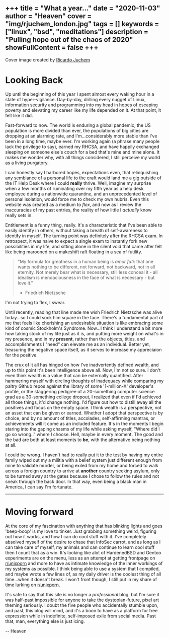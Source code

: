 +++
title = "What a year..."
date = "2020-11-03"
author = "Heaven"
cover = "img/rjuchem_london.jpg"
tags = []
keywords = ["linux", "bsd", "meditations"]
description = "Pulling hope out of the chaos of 2020"
showFullContent = false
+++
---

Cover image created by [Ricardo Juchem](https://twitter.com/ricardojuchem)

# Looking Back

Up until the beginning of this year I spent almost every waking hour in a state of hyper-vigilance. Day-by-day, drilling every nugget of Linux, information security and programming into my head in hopes of escaping poverty and elevating my career like my life depended on it. At that point, it felt like it did.

Fast-forward to now. The world is enduring a global pandemic, the US population is more divided than ever, the populations of big cities are dropping at an alarming rate, and I'm...considerably more stable than I've been in a long time, maybe ever. I'm working again (a phrase many people lack the privilege to say), earned my RHCSA, and have happily exchanged sleeping on someone else's couch for a bed that's mine and mine alone. It makes me wonder why, with all things considered, I still perceive my world as a living purgatory.

I can honestly say I harbored hopes, expectations even, that relinquishing any semblance of a personal life to the craft would land me a gig outside of the IT Help Desk where I could **really** thrive. Well, imagine my surprise when a few months of ruminating over my fifth year as a help desk employee during a nationwide quarantine, and an unprecedented level of personal isolation, would force me to check my own hubris. Even this website was created as a medium to *flex*, and now as I review the inaccuracies of my past entries, the reality of how little I *actually* know really sets in.

Entitlement is a funny thing, really. It's a characteristic that I've been able to easily identify in others, without taking a breath of self-awareness to identify in myself. The turning point was definitely after the RHCSA exam. In retrospect, it was naive to expect a single exam to instantly fork new possibilities in my life, and sitting alone in the silent void that came after felt like being marooned on a makeshift raft floating in a sea of futility.

> "My formula for greatness in a human being is *amor fati*: that one wants nothing to be different, not forward, not backward, not in all eternity. Not merely bear what is necessary, still less conceal it - all idealism is mendaciousness in the face of what is necessary - but love it."
> - Friedrich Nietzsche

I'm not trying to flex, I swear.

Until recently, reading that line made me wish Friedrich Nietzsche was alive today...so I could sock him square in the face. There's a fundamental part of me that feels like cherishing an undesirable situation is like embracing some kind of cosmic Stockholm's Syndrome. Now...I think I understand a bit more how taking stock of my life just as it is, and putting more weight on what's in my presence, and in my **present**, rather than the objects, titles, and accomplishments I "need" can elevate me as an individual. Better yet, treasuring the negative space itself, as it serves to increase my appreciaion for the positive.

The crux of it all has hinged on how I've inadvertently defined wealth, and up to this point it's been intelligence above all. Now, I'm not so sure. I don't even think wealth is a value that can be externally quantified. After hammering myself with circling thoughts of inadequacy while comparing my paltry Github repos against the library of some '1-million-X' developer's profile, or the staggering pedigree of a 20-something computer science grad as a 30-something college dropout, I realized that even if I'd achieved all those things, it'd change nothing. I'd figure out how to distill away all the positives and focus on the empty space. I think wealth is a perspective, not an asset that can be given or earned. Whether I adopt that perspective is by choice, and by no amount of titles, accolades, self-affirming mantras, or achievements will it come as an included feature. It's in the moments I begin staring into the gaping chasms of my life while asking myself, "Where did I go so wrong.." where I choose. Hell, maybe in every moment. The good and the bad are both at least moments to **be**, with the alternative being nothing at all.

I could be wrong. I haven't had to really put it to the test by having my entire family wiped out my a militia with a belief system just different enough from mine to validate murder, or being exiled from my home and forced to walk across a foreign country to arrive at **another** country seeking asylum, only to be turned away at the gates because I chose to follow the rules and not sneak through the back door. In that way, even being a black man in America, I can say I'm fortunate.

---

# Moving forward

At the core of my fascination with anything that has blinking lights and goes 'beep-boop' is my love to tinker. Just grabbing something weird, figuring out how it works, and how I can do cool stuff with it. I've completely absolved myself of the desire to chase that InfoSec carrot, and as long as I can take care of myself, my animals and can continue to learn cool stuff then I count that as a win. It's looking like alot of HardenedBSD and Gentoo experiments are on the menu, less as an attempt at getting frontpage on [r/unixporn](https://reddit.com/r/unixporn/) and more to have as intimate knowledge of the inner workings of my systems as possible. I think being able to use a system that I compiled, and maybe wrote a few lines of, as my daily driver is the coolest thing of all time...when it doesn't break. I won't front though, I still put in my share of time lurking on [r/unixporn](https://reddit.com/r/unixporn/).

It's safe to say that this site is no longer a *professional* blog, but I'm sure it was half-past impossible for anyone to take the dystopian-future, pixel art theming seriously. I doubt the five people who accidentally stumble upon, and past, this blog will mind, and it's a boon to have as a platform for free expression while in indefinite, self-imposed exile from social media. Past that, man, everything else is just icing.


-- Heaven

